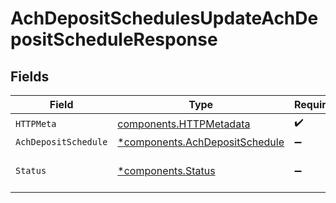 # AchDepositSchedulesUpdateAchDepositScheduleResponse


## Fields

| Field                                                                           | Type                                                                            | Required                                                                        | Description                                                                     |
| ------------------------------------------------------------------------------- | ------------------------------------------------------------------------------- | ------------------------------------------------------------------------------- | ------------------------------------------------------------------------------- |
| `HTTPMeta`                                                                      | [components.HTTPMetadata](../../models/components/httpmetadata.md)              | :heavy_check_mark:                                                              | N/A                                                                             |
| `AchDepositSchedule`                                                            | [*components.AchDepositSchedule](../../models/components/achdepositschedule.md) | :heavy_minus_sign:                                                              | OK                                                                              |
| `Status`                                                                        | [*components.Status](../../models/components/status.md)                         | :heavy_minus_sign:                                                              | INVALID_ARGUMENT: The request has an invalid argument.                          |